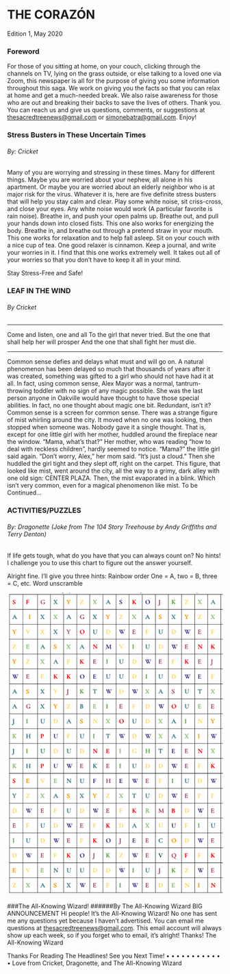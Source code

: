 # THE CORAZÓN
Edition 1, May 2020


### Foreword
For those of you sitting at home, on your couch, clicking through the channels on TV, lying on the grass outside, or else talking to a loved one via Zoom, this newspaper is all for the purpose of giving you some information throughout this saga. We work on giving you the facts so that you can relax at home and get a much-needed break. We also raise awareness for those who are out and breaking their backs to save the lives of others. Thank you.
You can reach us and give us questions, comments, or suggestions at thesacredtreenews@gmail.com or simonebatra@gmail.com. 
Enjoy!

### Stress Busters in These Uncertain Times
###### By: Cricket
    
Many of you are worrying and stressing in these times. Many for different things. Maybe you are worried about your nephew, all alone in his apartment. Or maybe you are worried about an elderly neighbor who is at major risk for the virus. Whatever it is, here are five definite stress busters that will help you stay calm and clear. 
Play some white noise, sit criss-cross, and close your eyes.
Any white noise would work (A particular favorite is rain noise).
Breathe in, and push your open palms up. Breathe out, and pull your hands down into closed fists.
This one also works for energizing the body.
Breathe in, and breathe out through a pretend straw in your mouth.
This one works for relaxation and to help fall asleep.
Sit on your couch with a nice cup of tea.
One good relaxer is cinnamon.
Keep a journal, and write your worries in it.
I find that this one works extremely well. It takes out all of your worries so that you don’t have to keep it all in your mind.

Stay Stress-Free and Safe!


### LEAF IN THE WIND 
###### By Cricket
*** 
Come and listen, one and all
To the girl that never tried.
But the one that shall help her will prosper
And the one that shall fight her must die.
*** 
Common sense defies and delays what must and will go on.
A natural phenomenon has been delayed so much that thousands of years after it was created, something was gifted to a girl who should not have had it at all. In fact, using common sense, Alex Mayor was a normal, tantrum-throwing toddler with no sign of any magic possible. She was the last person anyone in Oakville would have thought to have those special abilities. In fact, no one thought about magic one bit.
Redundant, isn’t it? Common sense is a screen for common sense.
There was a strange figure of mist whirling around the city. It moved when no one was looking, then stopped when someone was. Nobody gave it a single thought. 
That is, except for one little girl with her mother, huddled around the fireplace near the window. “Mama, what’s that?” 
Her mother, who was reading “how to deal with reckless children”, hardly seemed to notice. “Mama?” the little girl said again.
“Don’t worry, Alex,” her mom said. “It’s just a cloud.” Then she huddled the girl tight and they slept off, right on the carpet.
This figure, that looked like mist, went around the city, all the way to a grimy, dark alley with one old sign: CENTER PLAZA. Then, the mist evaporated in a blink. Which isn’t very common, even for a magical phenomenon like mist. 
             To be Continued… 
             

### ACTIVITIES/PUZZLES
###### By: Dragonette (Joke from The 104 Story Treehouse by Andy Griffiths and Terry Denton)
If life gets tough, what do you have that you can always count on?
No hints! I challenge you to use this chart to figure out the answer yourself. 

Alright fine. I’ll give you three hints:
Rainbow order
One = A, two = B, three = C, etc.
Word unscramble

![Puzzle Image](puzzle.png)

###The All-Knowing Wizard!
######By The All-Knowing Wizard
BIG ANNOUNCEMENT
Hi people!
It’s the All-Knowing Wizard!
No one has sent me any questions yet because I haven’t advertised. You can email me questions at thesacredtreenews@gmail.com. This email account will always show up each week, so if you forget who to email, it’s alright!
Thanks!
The All-Knowing Wizard

Thanks For Reading The Headlines! See you Next Time!
• • • • • • • • • • • • 
Love from Cricket, Dragonette, and The All-Knowing Wizard



